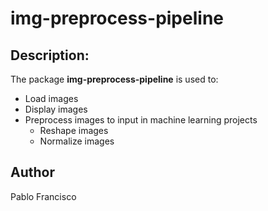 # img-preprocess-pipeline

## Description:

The package **img-preprocess-pipeline** is used to:

- Load images
- Display images
- Preprocess images to input in machine learning projects
    - Reshape images
    - Normalize images

<!-- ## Installation

Use the package manager [pip](https://pip.pypa.io/en/stable/) to install img-preprocess-pipeline

```bash
pip install img-preprocess-pipeline
```

## Usage

```python
from img-preprocess-pipeline.module1_name import file1_name
file1_name.my_function()
``` -->

## Author
Pablo Francisco

<!-- ## License -->
